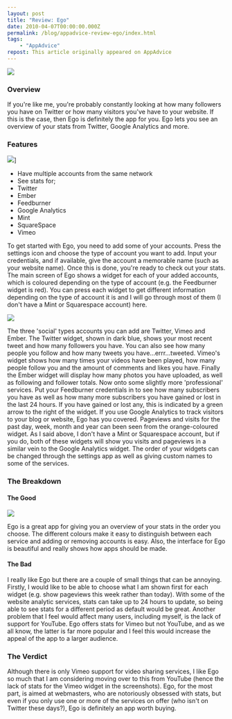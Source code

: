 ```yaml
---
layout: post
title: "Review: Ego"
date: 2010-04-07T00:00:00.000Z
permalink: /blog/appadvice-review-ego/index.html
tags:
    - "AppAdvice"
repost: This article originally appeared on AppAdvice
---
```


![](https://cdn.rknight.me/site/appadvice/ccc5ae8dc3.jpg)

### Overview

If you're like me, you're probably constantly looking at how many followers you have on Twitter or how many visitors you've have to your website. If this is the case, then Ego is definitely the app for you. Ego lets you see an overview of your stats from Twitter, Google Analytics and more.

### Features

![](https://cdn.rknight.me/site/appadvice/879b919ad7.jpg)] 

- Have multiple accounts from the same network
- See stats for;
- Twitter
- Ember
- Feedburner
- Google Analytics
- Mint
- SquareSpace
- Vimeo 

To get started with Ego, you need to add some of your accounts. Press the settings icon and choose the type of account you want to add. Input your credentials, and if available, give the account a memorable name (such as your website name). Once this is done, you're ready to check out your stats. The main screen of Ego shows a widget for each of your added accounts, which is coloured depending on the type of account (e.g. the Feedburner widget is red). You can press each widget to get different information depending on the type of account it is and I will go through most of them (I don't have a Mint or Squarespace account) here. 

![](https://cdn.rknight.me/site/appadvice/61bc156958.jpg)

The three 'social' types accounts you can add are Twitter, Vimeo and Ember. The Twitter widget, shown in dark blue, shows your most recent tweet and how many followers you have. You can also see how many people you follow and how many tweets you have...errr...tweeted. Vimeo's widget shows how many times your videos have been played, how many people follow you and the amount of comments and likes you have. Finally the Ember widget will display how many photos you have uploaded, as well as following and follower totals. Now onto some slightly more 'professional' services. Put your Feedburner credentials in to see how many subscribers you have as well as how many more subscribers you have gained or lost in the last 24 hours. If you have gained or lost any, this is indicated by a green arrow to the right of the widget. If you use Google Analytics to track visitors to your blog or website, Ego has you covered. Pageviews and visits for the past day, week, month and year can been seen from the orange-coloured widget. As I said above, I don't have a Mint or Squarespace account, but if you do, both of these widgets will show you visits and pageviews in a similar vein to the Google Analytics widget. The order of your widgets can be changed through the settings app as well as giving custom names to some of the services.

### The Breakdown

#### The Good

![](https://cdn.rknight.me/site/appadvice/9053eeddff.jpg) 

Ego is a great app for giving you an overview of your stats in the order you choose. The different colours make it easy to distinguish between each service and adding or removing accounts is easy. Also, the interface for Ego is beautiful and really shows how apps should be made. 

#### The Bad

I really like Ego but there are a couple of small things that can be annoying. Firstly, I would like to be able to choose what I am shown first for each widget (e.g. show pageviews this week rather than today). With some of the website analytic services, stats can take up to 24 hours to update, so being able to see stats for a different period as default would be great. Another problem that I feel would affect many users, including myself, is the lack of support for YouTube. Ego offers stats for Vimeo but not YouTube, and as we all know, the latter is far more popular and I feel this would increase the appeal of the app to a larger audience.

### The Verdict

Although there is only Vimeo support for video sharing services, I like Ego so much that I am considering moving over to this from YouTube (hence the lack of stats for the Vimeo widget in the screenshots). Ego, for the most part, is aimed at webmasters, who are notoriously obsessed with stats, but even if you only use one or more of the services on offer (who isn't on Twitter these days?), Ego is definitely an app worth buying.
